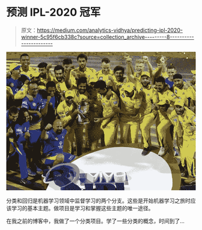 # 预测 IPL-2020 冠军

> 原文：<https://medium.com/analytics-vidhya/predicting-ipl-2020-winner-5c95f6cb338c?source=collection_archive---------8----------------------->

![](img/b099db32280a931bbb7edbf242b2f3cb.png)

分类和回归是机器学习领域中监督学习的两个分支。这些是开始机器学习之旅时应该学习的基本主题。做项目是学习和掌握这些主题的唯一途径。

在我之前的博客中，我做了一个分类项目。学了一些分类的概念，时间到了…